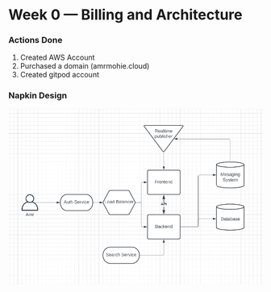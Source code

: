 # Week 0 — Billing and Architecture
### Actions Done
1. Created AWS Account
2. Purchased a domain (amrmohie.cloud)
3. Created gitpod account

### Napkin Design
![Cruddur Screenshot](_docs/assets/Napkin_design.png)